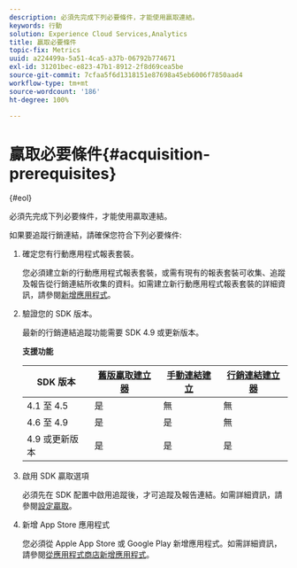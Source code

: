 ```yaml
---
description: 必須先完成下列必要條件，才能使用贏取連結。
keywords: 行動
solution: Experience Cloud Services,Analytics
title: 贏取必要條件
topic-fix: Metrics
uuid: a224499a-5a51-4ca5-a37b-06792b774671
exl-id: 31201bec-e823-47b1-8912-2f8d69cea5be
source-git-commit: 7cfaa5f6d1318151e87698a45eb6006f7850aad4
workflow-type: tm+mt
source-wordcount: '186'
ht-degree: 100%

---
```


# 贏取必要條件{#acquisition-prerequisites}

{#eol}

必須先完成下列必要條件，才能使用贏取連結。

如果要追蹤行銷連結，請確保您符合下列必要條件:

1. 確定您有行動應用程式報表套裝。

   您必須建立新的行動應用程式報表套裝，或需有現有的報表套裝可收集、追蹤及報告從行銷連結所收集的資料。如需建立新行動應用程式報表套裝的詳細資訊，請參閱[新增應用程式](/help/using/manage-apps/t-new-app.md)。

1. 驗證您的 SDK 版本。

   最新的行銷連結追蹤功能需要 SDK 4.9 或更新版本。

   **支援功能**

   | SDK 版本 | [舊版贏取建立器](/help/using/acquisition-main/c-marketing-links-builder/t-create-edit-adobe-links/c-use-legacy-acquisition-links/c-use-legacy-acquisition-links.md) | [手動連結建立](/help/using/acquisition-main/c-marketing-links-builder/acquisition-link-manual.md) | [行銷連結建立器](/help/using/acquisition-main/c-marketing-links-builder/c-marketing-links-builder.md) |
   |--- |--- |--- |--- |
   | 4.1 至 4.5 | 是 | 無 | 無 |
   | 4.6 至 4.9 | 是 | 是 | 無 |
   | 4.9 或更新版本 | 是 | 是 | 是 |

1. 啟用 SDK 贏取選項

   必須先在 SDK 配置中啟用追蹤後，才可追蹤及報告連結。如需詳細資訊，請參閱[設定贏取](/help/using/acquisition-main/t-enable-acquisition.md)。

1. 新增 App Store 應用程式

   您必須從 Apple App Store 或 Google Play 新增應用程式。如需詳細資訊，請參閱[從應用程式商店新增應用程式](/help/using/manage-apps/c-app-store/t-app-store-app.md)。
